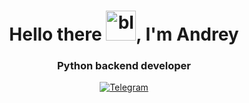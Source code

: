 <div id="header" align="center">
  <h1>
    Hello there
    <img src="https://cdn3.emoji.gg/emojis/6991_blue_lightsaber.png" width="48px" height="48px" alt="blue_lightsaber">, 
    I'm Andrey
  </h1>
  <h3>Python backend developer</h3>
  <a href="https://t.me/Vinand96">
    <img src=https://img.shields.io/badge/telegram-blue?style=for-the-badge&logo=Telegram alt="Telegram">
  </a>
</div>

<!--
**AVinAnd/AVinAnd** is a ✨ _special_ ✨ repository because its `README.md` (this file) appears on your GitHub profile.

Here are some ideas to get you started:

- 🔭 I’m currently working on ...
- 🌱 I’m currently learning ...
- 👯 I’m looking to collaborate on ...
- 🤔 I’m looking for help with ...
- 💬 Ask me about ...
- 📫 How to reach me: ...
- 😄 Pronouns: ...
- ⚡ Fun fact: ...
-->
